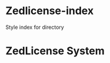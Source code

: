 # Zedlicense-index
Style index for directory

<!DOCTYPE html>
<html>
<head>
<meta charset="UTF-8">
<title>ZedLicense System</title>
<meta name="viewport" content="width=device-width, initial-scale=1">
<link href="https://fonts.googleapis.com/css?family=Righteous" rel="stylesheet">
<link rel="stylesheet" href="https://raw.githubusercontent.com/ZedLicense/Zedlicense-index/main/style.css">
</head>
<body>
<div class="maindiv">
<h1 class="text">
ZedLicense System
</h1>
</div>
</body>
</html>

